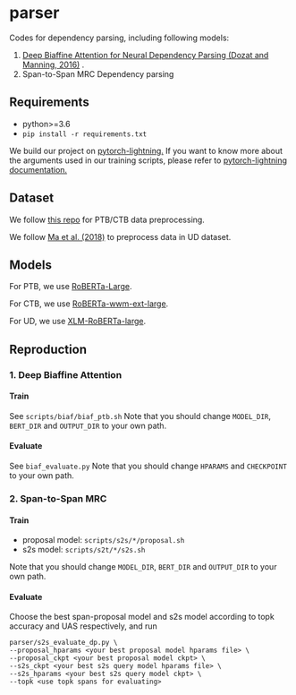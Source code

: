 # parser
Codes for dependency parsing, including following models:
1. [Deep Biaffine Attention for Neural Dependency Parsing (Dozat and Manning, 2016)](https://arxiv.org/abs/1611.01734) .
1. Span-to-Span MRC Dependency parsing


## Requirements
* python>=3.6
* `pip install -r requirements.txt`

We build our project on [pytorch-lightning.](https://github.com/PyTorchLightning/pytorch-lightning)
If you want to know more about the arguments used in our training scripts, please 
refer to [pytorch-lightning documentation.](https://pytorch-lightning.readthedocs.io/en/latest/)

## Dataset
We follow [this repo](https://github.com/hankcs/TreebankPreprocessing) for PTB/CTB data preprocessing.

We follow [Ma et al. (2018)](https://arxiv.org/abs/1805.01087) to preprocess data in UD dataset.

## Models
For PTB, we use [RoBERTa-Large](https://huggingface.co/roberta-large).

For CTB, we use [RoBERTa-wwm-ext-large](https://huggingface.co/hfl/chinese-roberta-wwm-ext).

For UD, we use [XLM-RoBERTa-large](https://huggingface.co/xlm-roberta-large).

## Reproduction
### 1. Deep Biaffine Attention
#### Train
See `scripts/biaf/biaf_ptb.sh`
Note that you should change `MODEL_DIR`, `BERT_DIR` and `OUTPUT_DIR` to your own path.
#### Evaluate
See `biaf_evaluate.py`
Note that you should change `HPARAMS` and `CHECKPOINT` to your own path.

### 2. Span-to-Span MRC
#### Train
* proposal model: `scripts/s2s/*/proposal.sh`
* s2s model: `scripts/s2t/*/s2s.sh`

Note that you should change `MODEL_DIR`, `BERT_DIR` and `OUTPUT_DIR` to your own path.

#### Evaluate
Choose the best span-proposal model and s2s model according to topk accuracy and UAS respectively, and run
```
parser/s2s_evaluate_dp.py \
--proposal_hparams <your best proposal model hparams file> \
--proposal_ckpt <your best proposal model ckpt> \
--s2s_ckpt <your best s2s query model hparams file> \
--s2s_hparams <your best s2s query model ckpt> \
--topk <use topk spans for evaluating>
```
